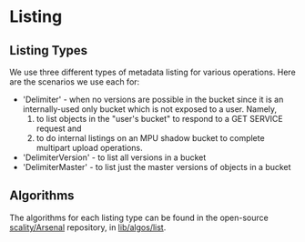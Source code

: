 # Listing

## Listing Types

We use three different types of metadata listing for various operations.
Here are the scenarios we use each for:

- 'Delimiter' - when no versions are possible in the bucket since it is an
   internally-used only bucket which is not exposed to a user. Namely,
  1. to list objects in the "user's bucket" to respond to a GET SERVICE
  request and
  2. to do internal listings on an MPU shadow bucket to complete multipart
  upload operations.
- 'DelimiterVersion' - to list all versions in a bucket
- 'DelimiterMaster' - to list just the master versions of objects in a bucket

## Algorithms

The algorithms for each listing type can be found in the open-source
[scality/Arsenal](https://github.com/scality/Arsenal) repository, in [lib/algos/list](https://github.com/scality/Arsenal/tree/master/lib/algos/list).
